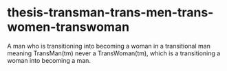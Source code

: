 # thesis-transman-trans-men-trans-women-transwoman
A man who is transitioning into becoming a woman in a transitional man meaning TransMan(tm) never a TransWoman(tm), which is a transitioning a woman into becoming a man.
